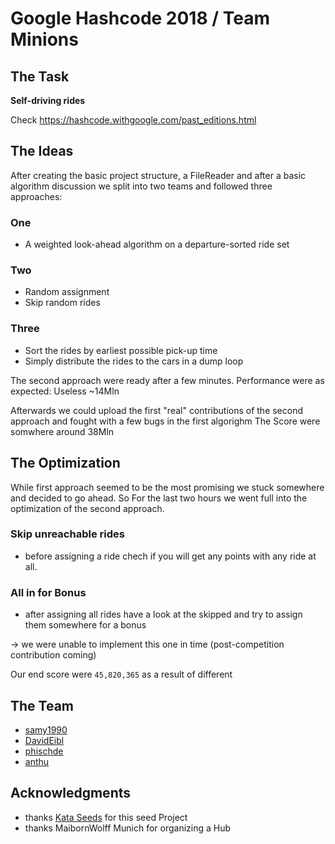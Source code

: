 # Google Hashcode 2018 / Team  Minions

## The Task
**Self-driving rides**

Check https://hashcode.withgoogle.com/past_editions.html

## The Ideas
After creating the basic project structure, a FileReader and after a basic algorithm discussion we split into two teams and followed three approaches:

### One
- A weighted look-ahead algorithm on a departure-sorted ride set

### Two
- Random assignment
- Skip random rides

### Three
- Sort the rides by earliest possible pick-up time
- Simply distribute the rides to the cars in a dump loop

The second approach were ready after a few minutes. Performance were as expected: Useless ~14Mln

Afterwards we could upload the first "real" contributions of the second approach and fought with a few bugs in the first algorighm
The Score were somwhere around 38Mln

## The Optimization
While first approach seemed to be the most promising we stuck somewhere and decided to go ahead.
So For the last two hours we went full into the optimization of the second approach. 

### Skip unreachable rides
- before assigning a ride chech if you will get any points with any ride at all.

### All in for Bonus
- after assigning all rides have a look at the skipped and try to assign them somewhere for a bonus

-> we were unable to implement this one in time (post-competition contribution coming)

Our end score were `45,820,365` as a result of different 
## The Team
- [samy1990](https://github.com/samy1990)
- [DavidEibl](https://github.com/DavidEibl)
- [phischde](https://github.com/phischde)
- [anthu](https://github.com/anthu)

## Acknowledgments
- thanks [Kata Seeds](http://kata-seeds.github.io) for this seed Project
- thanks MaibornWolff Munich for organizing a Hub
